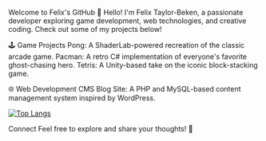 Welcome to Felix's GitHub 👋
Hello! I'm Felix Taylor-Beken, a passionate developer exploring game development, web technologies, and creative coding. Check out some of my projects below!

🕹️ Game Projects
Pong: A ShaderLab-powered recreation of the classic arcade game.
Pacman: A retro C# implementation of everyone's favorite ghost-chasing hero.
Tetris: A Unity-based take on the iconic block-stacking game.

🌐 Web Development
CMS Blog Site: A PHP and MySQL-based content management system inspired by WordPress.

[![Top Langs](https://github-readme-stats.vercel.app/api/top-langs/?username=Felix06-dev)](https://github.com/anuraghazra/github-readme-stats)

Connect
Feel free to explore and share your thoughts! 🚀
